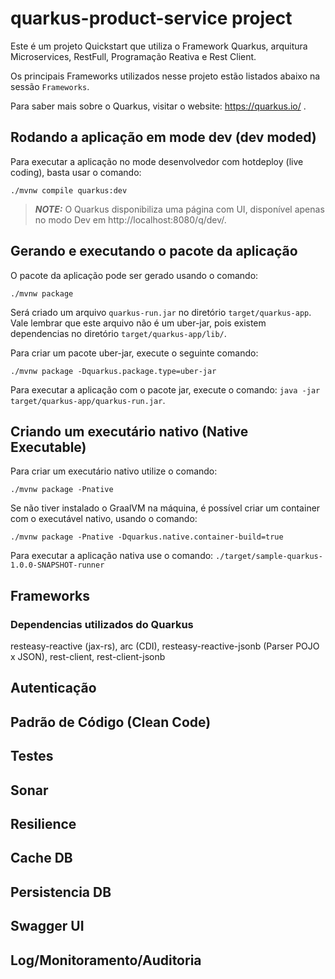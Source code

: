 # quarkus-product-service project

Este é um projeto Quickstart que utiliza o Framework Quarkus, arquitura Microservices, RestFull, Programação Reativa e Rest Client. 

Os principais Frameworks utilizados nesse projeto estão listados abaixo na sessão `Frameworks`. 

Para saber mais sobre o Quarkus, visitar o website: https://quarkus.io/ .

## Rodando a aplicação em mode dev (dev moded)
Para executar a aplicação no mode desenvolvedor com hotdeploy (live coding), basta usar o comando:
```shell script
./mvnw compile quarkus:dev
```
> **_NOTE:_** O Quarkus disponibiliza uma página com UI, disponível apenas no modo Dev em http://localhost:8080/q/dev/.

## Gerando e executando o pacote da aplicação
O pacote da aplicação pode ser gerado usando o comando:
```shell script
./mvnw package
```
Será criado um arquivo `quarkus-run.jar` no diretório `target/quarkus-app`. 
Vale lembrar que este arquivo não é um uber-jar, pois existem dependencias no diretório `target/quarkus-app/lib/`. 

Para criar um pacote uber-jar, execute o seguinte comando: 
```shell script
./mvnw package -Dquarkus.package.type=uber-jar
```

Para executar a aplicação com o pacote jar, execute o comando: `java -jar target/quarkus-app/quarkus-run.jar`.

## Criando um executário nativo (Native Executable)
Para criar um executário nativo utilize o comando: 
```shell script
./mvnw package -Pnative
```
Se não tiver instalado o GraalVM na máquina, é possível criar um container com o executável nativo, usando o comando:
```shell script
./mvnw package -Pnative -Dquarkus.native.container-build=true
```

Para executar a aplicação nativa use o comando: `./target/sample-quarkus-1.0.0-SNAPSHOT-runner`

## Frameworks

### Dependencias utilizados do Quarkus 
resteasy-reactive (jax-rs), arc (CDI), resteasy-reactive-jsonb (Parser POJO x JSON), rest-client, rest-client-jsonb

## Autenticação
## Padrão de Código (Clean Code)
## Testes
## Sonar
## Resilience
## Cache DB
## Persistencia DB
## Swagger UI
## Log/Monitoramento/Auditoria